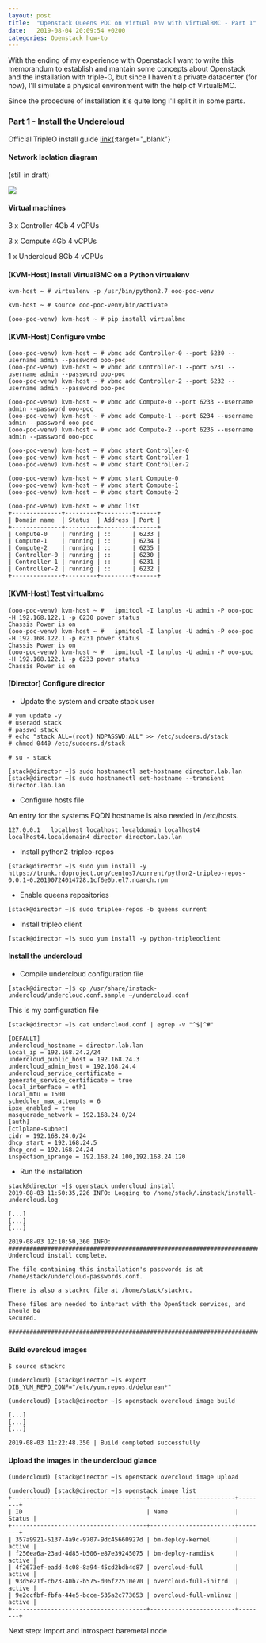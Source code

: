 ```yaml
---
layout: post
title:  "Openstack Queens POC on virtual env with VirtualBMC - Part 1"
date:   2019-08-04 20:09:54 +0200
categories: Openstack how-to
---
```


With the ending of my experience with Openstack I want to write this memorandum to establish and mantain some concepts about Openstack and the installation with triple-O, but since I haven't a private datacenter (for now), I'll simulate a physical environment with the help of VirtualBMC.

Since the procedure of installation it's quite long I'll split it in some parts.

### Part 1 - Install the Undercloud

Official TripleO install guide [link](https://docs.openstack.org/tripleo-docs/latest/install/index.html){:target="_blank"}

#### Network Isolation diagram

(still in draft)

![](/assets/openstack-poc.png)

#### Virtual machines

3 x Controller 4Gb 4 vCPUs

3 x Compute 4Gb 4 vCPUs

1 x Undercloud 8Gb 4 vCPUs

#### [KVM-Host] Install VirtualBMC on a Python virtualenv

```
kvm-host ~ # virtualenv -p /usr/bin/python2.7 ooo-poc-venv

kvm-host ~ # source ooo-poc-venv/bin/activate

(ooo-poc-venv) kvm-host ~ # pip install virtualbmc
```

#### [KVM-Host] Configure vmbc

```
(ooo-poc-venv) kvm-host ~ # vbmc add Controller-0 --port 6230 --username admin --password ooo-poc
(ooo-poc-venv) kvm-host ~ # vbmc add Controller-1 --port 6231 --username admin --password ooo-poc
(ooo-poc-venv) kvm-host ~ # vbmc add Controller-2 --port 6232 --username admin --password ooo-poc

(ooo-poc-venv) kvm-host ~ # vbmc add Compute-0 --port 6233 --username admin --password ooo-poc
(ooo-poc-venv) kvm-host ~ # vbmc add Compute-1 --port 6234 --username admin --password ooo-poc
(ooo-poc-venv) kvm-host ~ # vbmc add Compute-2 --port 6235 --username admin --password ooo-poc

(ooo-poc-venv) kvm-host ~ # vbmc start Controller-0
(ooo-poc-venv) kvm-host ~ # vbmc start Controller-1
(ooo-poc-venv) kvm-host ~ # vbmc start Controller-2

(ooo-poc-venv) kvm-host ~ # vbmc start Compute-0
(ooo-poc-venv) kvm-host ~ # vbmc start Compute-1
(ooo-poc-venv) kvm-host ~ # vbmc start Compute-2

(ooo-poc-venv) kvm-host ~ # vbmc list
+--------------+---------+---------+------+
| Domain name  | Status  | Address | Port |
+--------------+---------+---------+------+
| Compute-0    | running | ::      | 6233 |
| Compute-1    | running | ::      | 6234 |
| Compute-2    | running | ::      | 6235 |
| Controller-0 | running | ::      | 6230 |
| Controller-1 | running | ::      | 6231 |
| Controller-2 | running | ::      | 6232 |
+--------------+---------+---------+------+

```

#### [KVM-Host] Test virtualbmc

```
(ooo-poc-venv) kvm-host ~ #   ipmitool -I lanplus -U admin -P ooo-poc -H 192.168.122.1 -p 6230 power status
Chassis Power is on
(ooo-poc-venv) kvm-host ~ #   ipmitool -I lanplus -U admin -P ooo-poc -H 192.168.122.1 -p 6231 power status
Chassis Power is on
(ooo-poc-venv) kvm-host ~ #   ipmitool -I lanplus -U admin -P ooo-poc -H 192.168.122.1 -p 6233 power status
Chassis Power is on
```

#### [Director] Configure director

* Update the system and create stack user

```
# yum update -y
# useradd stack
# passwd stack
# echo "stack ALL=(root) NOPASSWD:ALL" >> /etc/sudoers.d/stack
# chmod 0440 /etc/sudoers.d/stack

# su - stack

[stack@director ~]$ sudo hostnamectl set-hostname director.lab.lan
[stack@director ~]$ sudo hostnamectl set-hostname --transient director.lab.lan
```

* Configure hosts file

An entry for the systems FQDN hostname is also needed in /etc/hosts.

```
127.0.0.1   localhost localhost.localdomain localhost4 localhost4.localdomain4 director director.lab.lan
```

* Install python2-tripleo-repos

```
[stack@director ~]$ sudo yum install -y https://trunk.rdoproject.org/centos7/current/python2-tripleo-repos-0.0.1-0.20190724014728.1cf6e0b.el7.noarch.rpm
```

* Enable queens repositories

```
[stack@director ~]$ sudo tripleo-repos -b queens current
```

* Install tripleo client

```
[stack@director ~]$ sudo yum install -y python-tripleoclient
```

#### Install the undercloud

* Compile undercloud configuration file

```
[stack@director ~]$ cp /usr/share/instack-undercloud/undercloud.conf.sample ~/undercloud.conf
```

This is my configuration file

```
[stack@director ~]$ cat undercloud.conf | egrep -v "^$|^#"

[DEFAULT]
undercloud_hostname = director.lab.lan
local_ip = 192.168.24.2/24
undercloud_public_host = 192.168.24.3
undercloud_admin_host = 192.168.24.4
undercloud_service_certificate =
generate_service_certificate = true
local_interface = eth1
local_mtu = 1500
scheduler_max_attempts = 6
ipxe_enabled = true
masquerade_network = 192.168.24.0/24
[auth]
[ctlplane-subnet]
cidr = 192.168.24.0/24
dhcp_start = 192.168.24.5
dhcp_end = 192.168.24.24
inspection_iprange = 192.168.24.100,192.168.24.120
```

* Run the installation

```
stack@director ~]$ openstack undercloud install
2019-08-03 11:50:35,226 INFO: Logging to /home/stack/.instack/install-undercloud.log

[...]
[...]
[...]

2019-08-03 12:10:50,360 INFO:
#############################################################################
Undercloud install complete.

The file containing this installation's passwords is at
/home/stack/undercloud-passwords.conf.

There is also a stackrc file at /home/stack/stackrc.

These files are needed to interact with the OpenStack services, and should be
secured.

#############################################################################
```

#### Build overcloud images

```
$ source stackrc

(undercloud) [stack@director ~]$ export DIB_YUM_REPO_CONF="/etc/yum.repos.d/delorean*"

(undercloud) [stack@director ~]$ openstack overcloud image build

[...]
[...]
[...]

2019-08-03 11:22:48.350 | Build completed successfully
```

#### Upload the images in the undercloud glance

```
(undercloud) [stack@director ~]$ openstack overcloud image upload

(undercloud) [stack@director ~]$ openstack image list
+--------------------------------------+------------------------+--------+
| ID                                   | Name                   | Status |
+--------------------------------------+------------------------+--------+
| 357a9921-5137-4a9c-9707-9dc45660927d | bm-deploy-kernel       | active |
| f256ea6a-23ad-4d85-b506-e87e39245075 | bm-deploy-ramdisk      | active |
| 4f2673ef-eadd-4c08-8a94-45cd2bdb4d87 | overcloud-full         | active |
| 93d5e21f-cb23-40b7-b575-d06f22510e70 | overcloud-full-initrd  | active |
| 9e2ccfbf-fbfa-44e5-bcce-535a2c773653 | overcloud-full-vmlinuz | active |
+--------------------------------------+------------------------+--------+
```

Next step: Import and introspect baremetal node
